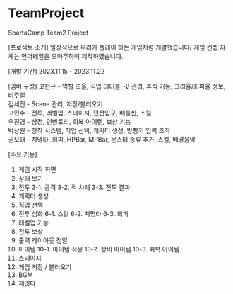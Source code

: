 # TeamProject
SpartaCamp Team2 Project

[프로젝트 소개]
일상적으로 우리가 플레이 하는 게임처럼 개발했습니다/
게임 컨셉 자체는 언더테일을 오마주하여 제작하였습니다.

[개발 기간]
2023.11.15 - 2023.11.22

[멤버 구성]
고현규 - 역할 조율, 직업 테이블, 깃 관리, 휴식 기능, 크리율/회피율 정보, 비주얼 <br/>
김세진 - Scene 관리, 저장/불러오기 <br/>
고민수 - 전투, 레벨업, 스테이지, 던전입구, 배틀씬, 스킬 <br/>
우진영 - 상점, 인벤토리, 회복 아이템, 보상 기능 <br/>
박상원 - 장착 시스템, 직업 선택, 캐릭터 생성, 방향키 입력 조작 <br/>
권오태 - 치명타, 회피, HPBar, MPBar, 몬스터 종류 추가, 스킬, 배경음악 <br/>

[주요 기능]
1. 게임 시작 화면
2. 상태 보기
3. 전투
   3-1. 공격
   3-2. 적 차례
   3-3. 전투 결과
4. 캐릭터 생성
5. 직업 선택
6. 전투 심화
   6-1. 스킬
   6-2. 치명타
   6-3. 회피
7. 레벨업 기능
8. 전투 보상
9. 출력 레이아웃 정렬
10. 아이템
   10-1. 아이템 적용
   10-2. 장비 아이템
   10-3. 회복 아이템
11. 스테이지
12. 게임 저장 / 불러오기
13. BGM
14. 재밋다
